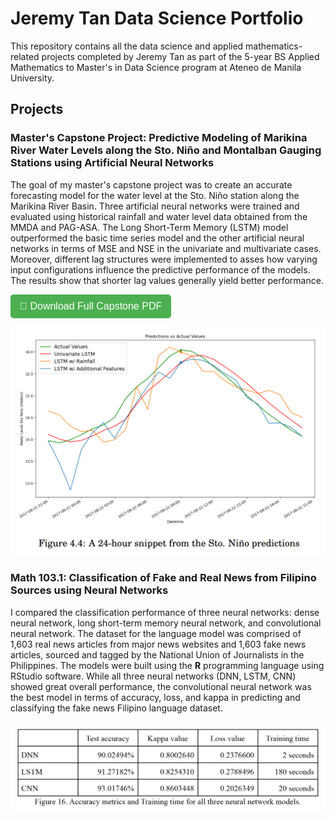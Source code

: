 # Jeremy Tan Data Science Portfolio
This repository contains all the data science and applied mathematics-related projects completed by Jeremy Tan as part of the 5-year BS Applied Mathematics to Master's in Data Science program at Ateneo de Manila University.

## Projects

### Master's Capstone Project: Predictive Modeling of Marikina River Water Levels along the Sto. Niño and Montalban Gauging Stations using Artificial Neural Networks

The goal of my master's capstone project was to create an accurate forecasting model for the water level at the Sto. Niño station along the Marikina River Basin. Three artificial neural networks were trained and evaluated using historical rainfall and water level data obtained from the MMDA and PAG-ASA. The Long Short-Term Memory (LSTM) model outperformed the basic time series model and the other artificial neural networks in terms of MSE and NSE in the univariate and multivariate cases. Moreover, different lag structures were implemented to asses how varying input configurations influence the predictive performance of the models. The results show that shorter lag values generally yield better performance. 

<a href="/Final Thesis and Capstone Project/Final Manuscript/Final Manuscript.pdf" download>
  <button style="padding: 10px 15px; font-size: 16px; background-color: #4CAF50; color: white; border: none; border-radius: 5px; cursor: pointer;">
    📄 Download Full Capstone PDF
  </button>
</a>

![A 24-hour nippet from the Sto. Niño predictions during a high-rainfall event](/img/Capstone_24hr_stonino_2.png)


### Math 103.1: Classification of Fake and Real News from Filipino Sources using Neural Networks

I compared the classification performance of three neural networks: dense neural network, long short-term memory neural network, and convolutional neural network. The dataset for the language model was comprised of 1,603 real news articles from major news websites and 1,603 fake news articles, sourced and tagged by the National Union of Journalists in the Philippines. The models were built using the <b>R</b> programming language using RStudio software. While all three neural networks (DNN, LSTM, CNN) showed great overall performance, the convolutional neural network was the best model in terms of accuracy, loss, and kappa in predicting and classifying the fake news Filipino language dataset.

![Results of the Neural Networks on the Test Set](/img/Predictive_Modeling_for_Text.png)

